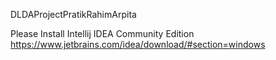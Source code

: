 DLDAProjectPratikRahimArpita

Please Install Intellij IDEA Community Edition
https://www.jetbrains.com/idea/download/#section=windows
